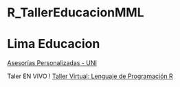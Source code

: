# R_TallerEducacionMML
# Lima Educacion
[Asesorías Personalizadas - UNI](https://www.facebook.com/asesoriaspersonalizadasUNI)

Taler EN VIVO ! 
[Taller Virtual: Lenguaje de Programación R](https://www.facebook.com/EducacionMML/videos/220758156023721)

